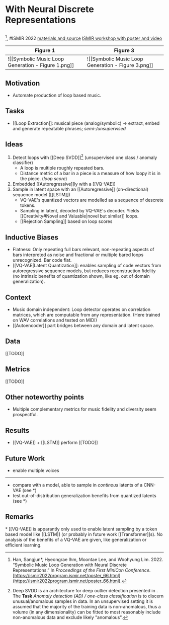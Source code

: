 # With Neural Discrete Representations
## 
[^@hanSymbolicMusicLoop2022], #ISMIR 2022
[materials and source](https://github.com/sjhan91/Loop_VQVAE_Official) [ISMIR workshop with poster and video](https://ismir2022program.ismir.net/poster_66.html)

| Figure 1                                           | Figure 3 |
| -------------------------------------------------- | -------- |
| ![[Symbolic Music Loop Generation - Figure 1.png]] | ![[Symbolic Music Loop Generation - Figure 3.png]]         |

## Motivation
- Automate production of loop based music.

## Tasks
- [[Loop Extraction]]: musical piece (analog/symbolic) → extract, embed and generate repeatable phrases; *semi-/unsupervised* 

## Ideas
1. Detect loops with [[Deep SVDD]][^dsvdd] (unsupervised one class / anomaly classifier) 
	- A loop is multiple roughly repeated bars.
	- Distance metric of a bar in a piece is a measure of how loopy it is in the piece. (*loop score*)
2. Embedded [[Autoregressive]]ly with a [[VQ-VAE]]
3. Sample in latent space with an [[Autoregressive]] (on-directional) sequence model ([[LSTM]])
	- VQ-VAE's quantized vectors are modelled as a sequence of descrete tokens.
	- Sampling in latent, decoded by VQ-VAE's decoder. Yields [[Creativity#Novel and Valuable|novel but similar]] loops.
	- [[Rejection Sampling]] based on loop scores

## Inductive Biases
- Flatness: Only repeating full bars relevant, non-repeating aspects of bars interpreted as noise and fractional or multiple bared loops unrecognized. Bar code flat. 
- [[VQ-VAE|Latent Quantization]]: enables sampling of code vectors from autoregressive sequence models, but reduces reconstruction fidelity (no intrinsic benefits of quantization shown, like eg. out of domain generalization).

## Context
- Music domain independent: Loop detector operates on correlation matrices, which are computable from any representation. (Here trained on WAV correlations and tested on MIDI) 
- [[Autoencoder]] part bridges between any domain and latent space.

## Data
[[TODO]]

## Metrics
[[TODO]]

## Other noteworthy points
- Multiple complementary metrics for music fidelity and diversity seem prospectful.

## Results 
- [[VQ-VAE]] + [[LSTM]] perform [[TODO]]

## Future Work
- enable multiple voices
--- 
- compare with a model, able to sample in *continous* latents of a CNN-VAE (see \*)
- test out-of-distribution generalization benefits from quantized latents  (see \*)

## Remarks
\* [[VQ-VAE]] is apparantly only used to enable latent sampling by a token based model like [[LSTM]] (or probably in future work [[Transformer]]s). No analysis of the benefits of a VQ-VAE are given, like generalization or efficient learning.


[^dsvdd]: Deep SVDD is an architecture for deep outlier detection presented in [^@ruffDeepOneClassClassification2018]. The **Task** *Anomaly detection (AD) / one-class classification* is to discern unusual/anomalous samples in data. In an unsupervised setting it is assumed that the majority of the training data is non-anomalous, thus a volume (in any dimensionality) can be fitted to most reasonably include non-anomalous data and exclude likely "anomalous".



[^@hanSymbolicMusicLoop2022]: Han, Sangjun*, Hyeongrae Ihm, Moontae Lee, and Woohyung Lim. 2022. “Symbolic Music Loop Generation with Neural Discrete Representations.” In _Proceedings of the First MiniCon Conference_. [https://ismir2022program.ismir.net/poster_66.html](https://ismir2022program.ismir.net/poster_66.html).

[^@ruffDeepOneClassClassification2018]: Ruff, Lukas, Robert Vandermeulen, Nico Goernitz, Lucas Deecke, Shoaib Ahmed Siddiqui, Alexander Binder, Emmanuel Müller, and Marius Kloft. 2018. “Deep One-Class Classification.” In _Proceedings of the 35th International Conference on Machine Learning_, 4393–4402. PMLR. [https://proceedings.mlr.press/v80/ruff18a.html](https://proceedings.mlr.press/v80/ruff18a.html).